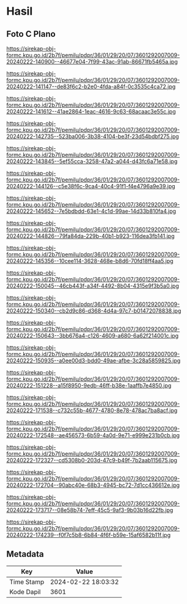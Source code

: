 # Hasil

## Foto C Plano

https://sirekap-obj-formc.kpu.go.id/2b7f/pemilu/pdpr/36/01/29/20/07/3601292007009-20240222-140900--46677e04-7f99-43ac-91ab-86671fb5465a.jpg

https://sirekap-obj-formc.kpu.go.id/2b7f/pemilu/pdpr/36/01/29/20/07/3601292007009-20240222-141147--de83f6c2-b2e0-4fda-a84f-0c3535c4ca72.jpg

https://sirekap-obj-formc.kpu.go.id/2b7f/pemilu/pdpr/36/01/29/20/07/3601292007009-20240222-141612--41ae2864-1eac-4616-9c63-68acaac3e55c.jpg

https://sirekap-obj-formc.kpu.go.id/2b7f/pemilu/pdpr/36/01/29/20/07/3601292007009-20240222-142735--523ba006-3b38-4104-be3f-23d54bdbf275.jpg

https://sirekap-obj-formc.kpu.go.id/2b7f/pemilu/pdpr/36/01/29/20/07/3601292007009-20240222-143845--5ef55cca-3258-47a2-a044-d43fc6a71e58.jpg

https://sirekap-obj-formc.kpu.go.id/2b7f/pemilu/pdpr/36/01/29/20/07/3601292007009-20240222-144126--c5e38f6c-9ca4-40c4-91f1-f4e4796a9e39.jpg

https://sirekap-obj-formc.kpu.go.id/2b7f/pemilu/pdpr/36/01/29/20/07/3601292007009-20240222-145652--7e5bdbdd-63e1-4c1d-99ae-14d33b810fa4.jpg

https://sirekap-obj-formc.kpu.go.id/2b7f/pemilu/pdpr/36/01/29/20/07/3601292007009-20240222-144826--79fa84da-229b-40b1-b923-116dea3fb141.jpg

https://sirekap-obj-formc.kpu.go.id/2b7f/pemilu/pdpr/36/01/29/20/07/3601292007009-20240222-145356--10cee114-3628-468e-b8d6-70fd18ff4aa5.jpg

https://sirekap-obj-formc.kpu.go.id/2b7f/pemilu/pdpr/36/01/29/20/07/3601292007009-20240222-150045--46cb443f-a34f-4492-8b04-4315e9f3b5a0.jpg

https://sirekap-obj-formc.kpu.go.id/2b7f/pemilu/pdpr/36/01/29/20/07/3601292007009-20240222-150340--cb2d9c86-d368-4d4a-97c7-b01472078838.jpg

https://sirekap-obj-formc.kpu.go.id/2b7f/pemilu/pdpr/36/01/29/20/07/3601292007009-20240222-150643--3bb676a4-c126-4609-a680-6a62f214001c.jpg

https://sirekap-obj-formc.kpu.go.id/2b7f/pemilu/pdpr/36/01/29/20/07/3601292007009-20240222-150935--a0ee00d3-bdd0-49ae-afbe-3c28a5859825.jpg

https://sirekap-obj-formc.kpu.go.id/2b7f/pemilu/pdpr/36/01/29/20/07/3601292007009-20240222-151228--a15f8950-9edb-46ff-b38e-1aaffb7e4850.jpg

https://sirekap-obj-formc.kpu.go.id/2b7f/pemilu/pdpr/36/01/29/20/07/3601292007009-20240222-171538--c732c55b-4677-4780-8e78-478ac7ba8acf.jpg

https://sirekap-obj-formc.kpu.go.id/2b7f/pemilu/pdpr/36/01/29/20/07/3601292007009-20240222-172548--ae456573-6b59-4a0d-9e71-e999e231b0cb.jpg

https://sirekap-obj-formc.kpu.go.id/2b7f/pemilu/pdpr/36/01/29/20/07/3601292007009-20240222-172327--cd5308b0-203d-47c9-b49f-7b2aab115675.jpg

https://sirekap-obj-formc.kpu.go.id/2b7f/pemilu/pdpr/36/01/29/20/07/3601292007009-20240222-172704--90abc40e-68b3-4945-bc72-7d1cc436612e.jpg

https://sirekap-obj-formc.kpu.go.id/2b7f/pemilu/pdpr/36/01/29/20/07/3601292007009-20240222-173717--08e58b74-7eff-45c5-9af3-9b03b16d22fb.jpg

https://sirekap-obj-formc.kpu.go.id/2b7f/pemilu/pdpr/36/01/29/20/07/3601292007009-20240222-174239--f0f7c5b8-6b84-4f6f-b59e-15af6582b11f.jpg


## Metadata

| Key        | Value               |
| ---------- | ------------------- |
| Time Stamp | 2024-02-22 18:03:32 |
| Kode Dapil | 3601                |



